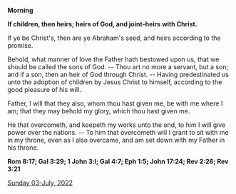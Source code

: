**Morning**

**If children, then heirs; heirs of God, and joint‑heirs with Christ.**
 
If ye be Christ's, then are ye Abraham's seed, and heirs according to the promise.
 
Behold, what manner of love the Father hath bestowed upon us, that we should be called the sons of God. -- Thou art no more a servant, but a son; and if a son, then an heir of God through Christ. -- Having predestinated us unto the adoption of children by Jesus Christ to himself, according to the good pleasure of his will.
 
Father, I will that they also, whom thou hast given me, be with me where I am; that they may behold my glory, which thou hast given me.
 
He that overcometh, and keepeth my works unto the end, to him I will give power over the nations. -- To him that overcometh will I grant to sit with me in my throne, even as I also overcame, and am set down with my Father in his throne.  

**Rom 8:17; Gal 3:29; 1 John 3:l; Gal 4:7; Eph 1:5; John 17:24; Rev 2:26; Rev 3:21**

[Sunday 03-July, 2022](https://t.me/daily_light)
